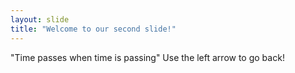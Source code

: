```yaml
---
layout: slide
title: "Welcome to our second slide!"
---
```

"Time passes when time is passing"
Use the left arrow to go back!

